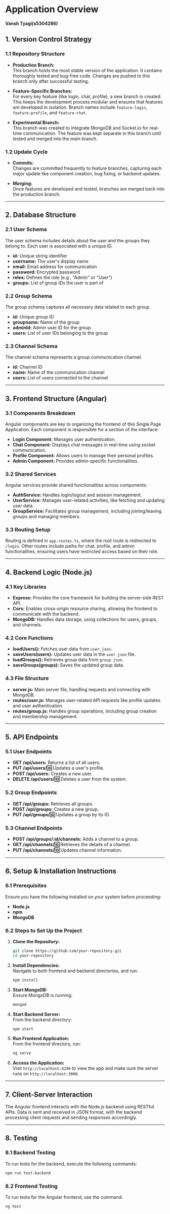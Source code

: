 # Application Overview

**Vansh Tyagi(s5304286)**

## 1. Version Control Strategy

### 1.1 Repository Structure

- **Production Branch:**  
  This branch holds the most stable version of the application. It contains thoroughly tested and bug-free code. Changes are pushed to this branch only after successful testing.

- **Feature-Specific Branches:**  
  For every key feature (like login, chat, profile), a new branch is created. This keeps the development process modular and ensures that features are developed in isolation. Branch names include `feature-login`, `feature-profile`, and `feature-chat`.

- **Experimental Branch:**  
  This branch was created to integrate MongoDB and Socket.io for real-time communication. The feature was kept separate in this branch until tested and merged into the main branch.

### 1.2 Update Cycle

- **Commits:**  
  Changes are committed frequently to feature branches, capturing each major update like component creation, bug fixing, or backend updates.

- **Merging:**  
  Once features are developed and tested, branches are merged back into the production branch.

---

## 2. Database Structure

### 2.1 User Schema

The user schema includes details about the user and the groups they belong to. Each user is associated with a unique ID.

- **id:** Unique string identifier  
- **username:** The user's display name  
- **email:** Email address for communication  
- **password:** Encrypted password  
- **roles:** Defines the role (e.g., "Admin" or "User")  
- **groups:** List of group IDs the user is part of  

### 2.2 Group Schema

The group schema captures all necessary data related to each group.

- **id:** Unique group ID  
- **groupname:** Name of the group  
- **adminId:** Admin user ID for the group  
- **users:** List of user IDs belonging to the group  

### 2.3 Channel Schema

The channel schema represents a group communication channel.

- **id:** Channel ID  
- **name:** Name of the communication channel  
- **users:** List of users connected to the channel  

---

## 3. Frontend Structure (Angular)

### 3.1 Components Breakdown

Angular components are key to organizing the frontend of this Single Page Application. Each component is responsible for a section of the interface:

- **Login Component:** Manages user authentication.  
- **Chat Component:** Displays chat messages in real-time using socket communication.  
- **Profile Component:** Allows users to manage their personal profiles.  
- **Admin Component:** Provides admin-specific functionalities.  

### 3.2 Shared Services

Angular services provide shared functionalities across components:

- **AuthService:** Handles login/logout and session management.  
- **UserService:** Manages user-related activities, like fetching and updating user data.  
- **GroupService:** Facilitates group management, including joining/leaving groups and managing members.  

### 3.3 Routing Setup

Routing is defined in `app.routes.ts`, where the root route is redirected to `/login`. Other routes include paths for chat, profile, and admin functionalities, ensuring users have restricted access based on their role.

---

## 4. Backend Logic (Node.js)

### 4.1 Key Libraries

- **Express:** Provides the core framework for building the server-side REST API.  
- **Cors:** Enables cross-origin resource sharing, allowing the frontend to communicate with the backend.  
- **MongoDB:** Handles data storage, using collections for users, groups, and channels.

### 4.2 Core Functions

- **loadUsers():** Fetches user data from `user.json`.  
- **saveUsers(users):** Updates user data in the `user.json` file.  
- **loadGroups():** Retrieves group data from `group.json`.  
- **saveGroups(groups):** Saves the updated group data.

### 4.3 File Structure

- **server.js:** Main server file, handling requests and connecting with MongoDB.  
- **routes/user.js:** Manages user-related API requests like profile updates and user authentication.  
- **routes/group.js:** Handles group operations, including group creation and membership management.  

---

## 5. API Endpoints

### 5.1 User Endpoints

- **GET /api/users:** Returns a list of all users.  
- **PUT /api/users/:id:** Updates a user's profile.  
- **POST /api/users:** Creates a new user.  
- **DELETE /api/users/:id:** Deletes a user from the system.  

### 5.2 Group Endpoints

- **GET /api/groups:** Retrieves all groups.  
- **POST /api/groups:** Creates a new group.  
- **PUT /api/groups/:id:** Updates a group by its ID.  

### 5.3 Channel Endpoints

- **POST /api/groups/:id/channels:** Adds a channel to a group.  
- **GET /api/channels/:id:** Retrieves the details of a channel.  
- **PUT /api/channels/:id:** Updates channel information.  

---

## 6. Setup & Installation Instructions

### 6.1 Prerequisites

Ensure you have the following installed on your system before proceeding:

- **Node.js**  
- **npm**  
- **MongoDB**

### 6.2 Steps to Set Up the Project

1. **Clone the Repository:**  
   ```bash
   git clone https://github.com/your-repository.git
   cd your-repository
   ```

2. **Install Dependencies:**  
   Navigate to both frontend and backend directories, and run:  
   ```bash
   npm install
   ```

3. **Start MongoDB:**  
   Ensure MongoDB is running:  
   ```bash
   mongod
   ```

4. **Start Backend Server:**  
   From the backend directory:  
   ```bash
   npm start
   ```

5. **Run Frontend Application:**  
   From the frontend directory, run:  
   ```bash
   ng serve
   ```

6. **Access the Application:**  
   Visit `http://localhost:4200` to view the app and make sure the server runs on `http://localhost:3000`.  

---

## 7. Client-Server Interaction

The Angular frontend interacts with the Node.js backend using RESTful APIs. Data is sent and received in JSON format, with the backend processing client requests and sending responses accordingly.

---

## 8. Testing

### 8.1 Backend Testing

To run tests for the backend, execute the following commands:

```bash
npm run test-backend
```

### 8.2 Frontend Testing

To run tests for the Angular frontend, use the command:

```bash
ng test